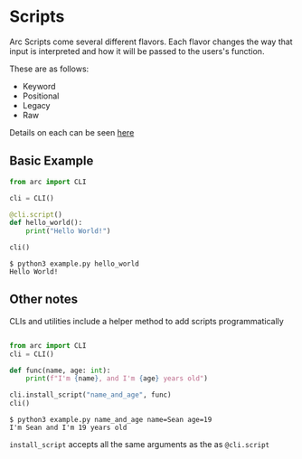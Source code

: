 # Scripts
Arc Scripts come several different flavors. Each flavor changes the way that input is interpreted and how
it will be passed to the users's function.

These are as follows:
- Keyword
- Positional
- Legacy
- Raw

Details on each can be seen [here](./script_types.md)

## Basic Example
```py
from arc import CLI

cli = CLI()

@cli.script()
def hello_world():
    print("Hello World!")

cli()
```

```out
$ python3 example.py hello_world
Hello World!
```

## Other notes
CLIs and utilities include a helper method to add scripts programmatically
```py

from arc import CLI
cli = CLI()

def func(name, age: int):
    print(f"I'm {name}, and I'm {age} years old")

cli.install_script("name_and_age", func)
cli()
```

```out
$ python3 example.py name_and_age name=Sean age=19
I'm Sean and I'm 19 years old
```
`install_script` accepts all the same arguments as the as `@cli.script`